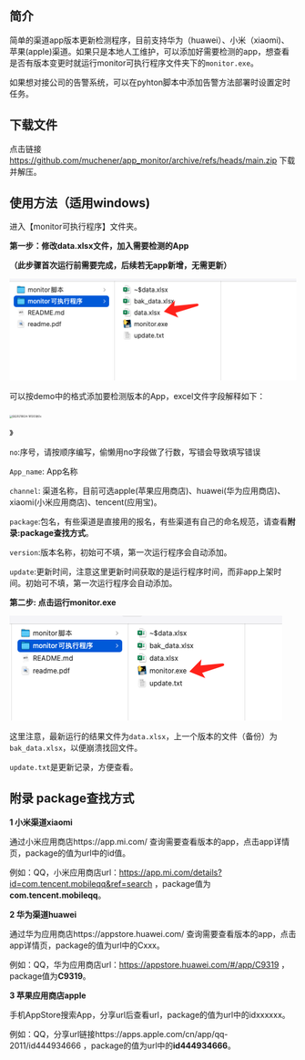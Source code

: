 ## 简介

简单的渠道app版本更新检测程序，目前支持华为（huawei）、小米（xiaomi)、苹果(apple)渠道。如果只是本地人工维护，可以添加好需要检测的app，想查看是否有版本变更时就运行monitor可执行程序文件夹下的`monitor.exe`。

如果想对接公司的告警系统，可以在pyhton脚本中添加告警方法部署时设置定时任务。

## 下载文件

点击链接 https://github.com/muchener/app_monitor/archive/refs/heads/main.zip 下载并解压。

## 使用方法（适用windows)

进入【monitor可执行程序】文件夹。

**第一步：修改data.xlsx文件，加入需要检测的App**

**（此步骤首次运行前需要完成，后续若无app新增，无需更新）**

![image-20210624175408230](readme/image-20210624175408230.png)

可以按demo中的格式添加要检测版本的App，excel文件字段解释如下：

<img src="/Users/moench/app_repository/readme/QQ20210624-181203@2x.png" alt="QQ20210624-181203@2x" style="zoom:30%;" />

》

`no`:序号，请按顺序编写，偷懒用no字段做了行数，写错会导致填写错误

`App_name`: App名称

`channel`:  渠道名称，目前可选apple(苹果应用商店)、huawei(华为应用商店)、xiaomi(小米应用商店)、tencent(应用宝)。

`package`:包名，有些渠道是直接用的报名，有些渠道有自己的命名规范，请查看**附录:package查找方式**。

`version`:版本名称，初始可不填，第一次运行程序会自动添加。

`update`:更新时间，注意这里更新时间获取的是运行程序时间，而非app上架时间。初始可不填，第一次运行程序会自动添加。

**第二步: 点击运行monitor.exe**

![QQ20210624-175625](readme/QQ20210624-175625.png)

这里注意，最新运行的结果文件为`data.xlsx`，上一个版本的文件（备份）为`bak_data.xlsx`，以便崩溃找回文件。

`update.txt`是更新记录，方便查看。



## 附录 package查找方式

**1 小米渠道xiaomi**

通过小米应用商店https://app.mi.com/ 查询需要查看版本的app，点击app详情页，package的值为url中的id值。

例如：QQ，小米应用商店url：https://app.mi.com/details?id=com.tencent.mobileqq&ref=search ，package值为**com.tencent.mobileqq**。

**2 华为渠道huawei**

通过华为应用商店https://appstore.huawei.com/ 查询需要查看版本的app，点击app详情页，package的值为url中的Cxxx。

例如：QQ，华为应用商店url：https://appstore.huawei.com/#/app/C9319 ，package值为**C9319**。

**3 苹果应用商店apple**

手机AppStore搜索App，分享url后查看url，package的值为url中的idxxxxxx。

例如：QQ，分享url链接https://apps.apple.com/cn/app/qq-2011/id444934666 ，package的值为url中的**id444934666**。

